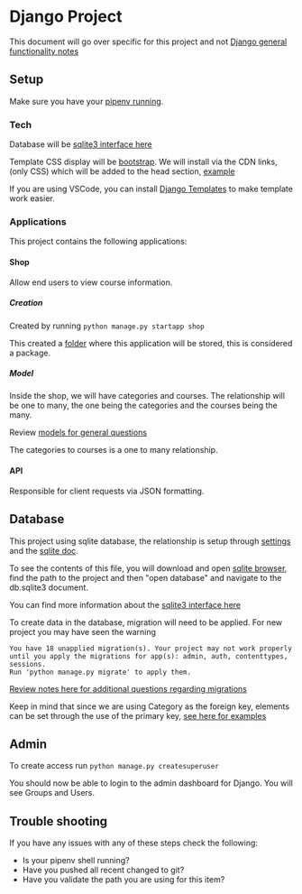 # Django Project

This document will go over specific for this project and not [Django general functionality notes](../../Notes/Django.md)

## Setup

Make sure you have your [pipenv running](../../Notes/Django.md/#setup).

### Tech

Database will be [sqlite3 interface here](https://docs.python.org/3/library/sqlite3.html)

Template CSS display will be [bootstrap](https://getbootstrap.com/docs/5.3/getting-started/introduction/). We will install via the CDN links, (only CSS) which will be added to the head section, [example](./templates/base.html)

If you are using VSCode, you can install [Django Templates](https://marketplace.visualstudio.com/items?itemName=bibhasdn.django-html) to make template work easier.

### Applications

This project contains the following applications:

#### Shop

Allow end users to view course information.

##### Creation
Created by running `python manage.py startapp shop`

This created a [folder](./shop/) where this application will be stored, this is considered a package.

##### Model

Inside the shop, we will have categories and courses. The relationship will be one to many, the one being the categories and the courses being the many.

Review [models for general questions](../../Notes/Django.md/#models)

The categories to courses is a one to many relationship.

#### API

Responsible for client requests via JSON formatting.

## Database

This project using sqlite database, the relationship is setup through [settings](./base/settings.py) and the [sqlite doc](./db.sqlite3).

To see the contents of this file, you will download and open [sqlite browser](https://sqlitebrowser.org/), find the path to the project and then "open database" and navigate to the db.sqlite3 document.

You can find more information about the [sqlite3 interface here](https://docs.python.org/3/library/sqlite3.html)

To create data in the database, migration will need to be applied. For new project  you may have seen the warning 

```
You have 18 unapplied migration(s). Your project may not work properly until you apply the migrations for app(s): admin, auth, contenttypes, sessions.
Run 'python manage.py migrate' to apply them.
``` 

[Review notes here for additional questions regarding migrations](../../Notes/Django.md/#migrations)

Keep in mind that since we are using Category as the foreign key, elements can be set through the use of the primary key, [see here for examples](../../Notes/Django.md/#database)

## Admin

To create access run `python manage.py createsuperuser`

You should now be able to login to the admin dashboard for Django. You will see Groups and Users.

## Trouble shooting

If you have any issues with any of these steps check the following:

- Is your pipenv shell running?
- Have you pushed all recent changed to git?
- Have you validate the path you are using for this item?